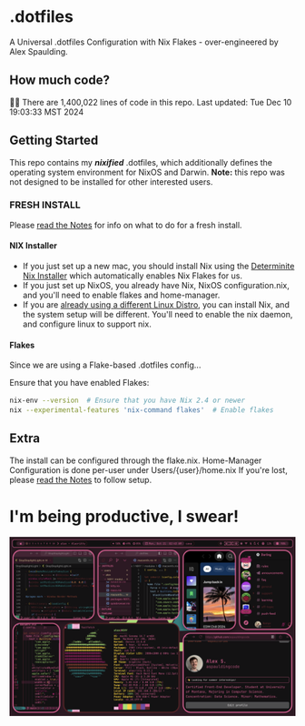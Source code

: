 # .dotfiles
A Universal .dotfiles Configuration with Nix Flakes - over-engineered by Alex Spaulding.

## How much code?
👨‍💻 There are 1,400,022 lines of code in this repo. Last updated: Tue Dec 10 19:03:33 MST 2024

## Getting Started
This repo contains my ___nixified___ .dotfiles, which additionally defines the operating system environment for NixOS and Darwin.
__Note:__ this repo was not designed to be installed for other interested users.

### FRESH INSTALL
Please [read the Notes](notes.md) for info on what to do for a fresh install.

#### NIX Installer
- If you just set up a new mac, you should install Nix using the [Determinite Nix Installer](https://github.com/DeterminateSystems/nix-installer) which automatically enables Nix Flakes for us.
- If you just set up NixOS, you already have Nix, NixOS configuration.nix, and you'll need to enable flakes and home-manager.
- If you are [already using a different Linux Distro](https://nixos.wiki/wiki/Installing_from_Linux), you can install Nix, and the system setup will be different. You'll need to enable the nix daemon, and configure linux to support nix. 

#### Flakes
Since we are using a Flake-based .dotfiles config...

Ensure that you have enabled Flakes:
```bash
nix-env --version  # Ensure that you have Nix 2.4 or newer
nix --experimental-features 'nix-command flakes'  # Enable flakes
```

## Extra 
The install can be configured through the flake.nix.
Home-Manager Configuration is done per-user under Users/{user}/home.nix
If you're lost, please [read the Notes](notes.md) to follow setup.


# I'm being productive, I swear!
![macOS-NIXY](./macOS-NIXY.png)